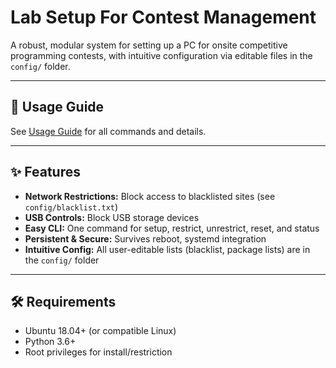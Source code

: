 # Lab Setup For Contest Management

A robust, modular system for setting up a PC for onsite competitive programming contests, with intuitive configuration via editable files in the `config/` folder.

---

## 🚀 Usage Guide

See [Usage Guide](USAGE.md) for all commands and details.

---


## ✨ Features
- **Network Restrictions:** Block access to blacklisted sites (see `config/blacklist.txt`)
- **USB Controls:** Block USB storage devices
- **Easy CLI:** One command for setup, restrict, unrestrict, reset, and status
- **Persistent & Secure:** Survives reboot, systemd integration
- **Intuitive Config:** All user-editable lists (blacklist, package lists) are in the `config/` folder

---


## 🛠️ Requirements
- Ubuntu 18.04+ (or compatible Linux)
- Python 3.6+
- Root privileges for install/restriction

